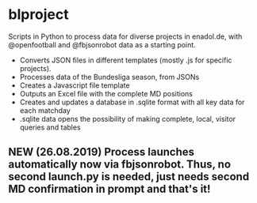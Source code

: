 # blproject
Scripts in Python to process data for diverse projects in enadol.de, with @openfootball and @fbjsonrobot data as a starting point. 

* Converts JSON files in different templates (mostly .js for specific projects).
* Processes data of the Bundesliga season, from JSONs
* Creates a Javascript file template
* Outputs an Excel file with the complete MD positions
* Creates and updates a database in .sqlite format with all key data for each matchday
* .sqlite data opens the possibility of making complete, local, visitor queries and tables

## NEW (26.08.2019) Process launches automatically now via fbjsonrobot. Thus, no second launch.py is needed, just needs second MD confirmation in prompt and that's it!
